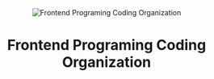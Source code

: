 <div align="center">
  <img
  src="https://user-images.githubusercontent.com/72691225/220808372-827139a0-972c-40f4-a5ad-b7108750dd6b.jpeg" alt="Frontend Programing Coding Organization"/>
  <h1 align="center">
 Frontend Programing Coding Organization
  </h1>
</div>
